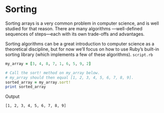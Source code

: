 # Sorting

Sorting arrays is a very common problem in computer science, and is well studied for that reason. There are many algorithms —well-defined sequences of steps—each with its own trade-offs and advantages.

Sorting algorithms can be a great introduction to computer science as a theoretical discipline, but for now we’ll focus on how to use Ruby’s built-in sorting library (which implements a few of these algorithms).
```script.rb```
```ruby
my_array = [3, 4, 8, 7, 1, 6, 5, 9, 2]

# Call the sort! method on my_array below.
# my_array should then equal [1, 2, 3, 4, 5, 6, 7, 8, 9].
sorted_array = my_array.sort!
print sorted_array

```
Output
```console
[1, 2, 3, 4, 5, 6, 7, 8, 9]
```

